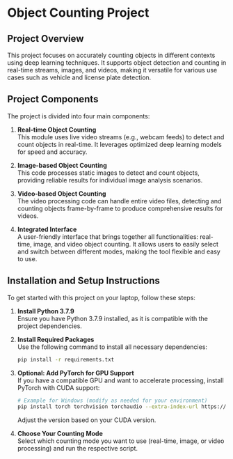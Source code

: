 # Object Counting Project

## Project Overview
This project focuses on accurately counting objects in different contexts using deep learning techniques. It supports object detection and counting in real-time streams, images, and videos, making it versatile for various use cases such as vehicle and license plate detection.

## Project Components
The project is divided into four main components:
1. **Real-time Object Counting**  
   This module uses live video streams (e.g., webcam feeds) to detect and count objects in real-time. It leverages optimized deep learning models for speed and accuracy.

2. **Image-based Object Counting**  
   This code processes static images to detect and count objects, providing reliable results for individual image analysis scenarios.

3. **Video-based Object Counting**  
   The video processing code can handle entire video files, detecting and counting objects frame-by-frame to produce comprehensive results for videos.

4. **Integrated Interface**  
   A user-friendly interface that brings together all functionalities: real-time, image, and video object counting. It allows users to easily select and switch between different modes, making the tool flexible and easy to use.

## Installation and Setup Instructions
To get started with this project on your laptop, follow these steps:
1. **Install Python 3.7.9**  
   Ensure you have Python 3.7.9 installed, as it is compatible with the project dependencies.

2. **Install Required Packages**  
   Use the following command to install all necessary dependencies:
   ```bash
   pip install -r requirements.txt
   ```
   
3. **Optional: Add PyTorch for GPU Support**  
   If you have a compatible GPU and want to accelerate processing, install PyTorch with CUDA support:
   ```bash
   # Example for Windows (modify as needed for your environment)
   pip install torch torchvision torchaudio --extra-index-url https://download.pytorch.org/whl/cu117
   ```
   Adjust the version based on your CUDA version.

4. **Choose Your Counting Mode**  
   Select which counting mode you want to use (real-time, image, or video processing) and run the respective script.
